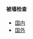 #### 被墙检查

- [国内](http://tool.chinaz.com/port)
- [国外](https://www.yougetsignal.com/tools/open-ports/)